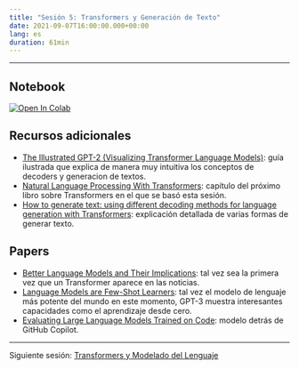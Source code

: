 ```yaml
---
title: "Sesión 5: Transformers y Generación de Texto"
date: 2021-09-07T16:00:00.000+00:00
lang: es
duration: 61min
---
```


<div>
    <CourseSummary
        description="Esta semana nos vamos a centrar en una aplicación muy interesante de los Transformers : la generación de texto. Vamos a ver cómo generar un chiste o un párrafo de El Quijote con las librerías de Hugging Face."
        video="https://www.youtube.com/embed/IPJCFALWJcs"
        slides="https://github.com/somosnlp/nlp-de-cero-a-cien/blob/main/5_transformers_generacion_de_texto/decoders_y_generacion_de_texto.pdf"
        name="Lewis Tunstall"
        twitter="https://twitter.com/_lewtun"
        linkedin="https://www.linkedin.com/in/lewis-tunstall"
        github="https://github.com/lewtun"
    />
</div>

---

## Notebook

<a href="https://colab.research.google.com/github/somosnlp/nlp-de-cero-a-cien/blob/main/5_transformers_generacion_de_texto/generacion_de_texto.ipynb" target="_blank"><img src="https://colab.research.google.com/assets/colab-badge.svg" alt="Open In Colab"/></a>


## Recursos adicionales

* [The Illustrated GPT-2 (Visualizing Transformer Language Models)](http://jalammar.github.io/illustrated-gpt2/): guía ilustrada que explica de manera muy intuitiva los conceptos de decoders y generacion de textos.
* [Natural Language Processing With Transformers](https://learning.oreilly.com/library/view/natural-language-processing/9781098103231/ch06.html): capítulo del próximo libro sobre Transformers en el que se basó esta sesión.
* [How to generate text: using different decoding methods for language generation with Transformers](https://huggingface.co/blog/how-to-generate): explicación detallada de varias formas de generar texto.

## Papers

* [Better Language Models and Their Implications](https://openai.com/blog/better-language-models/): tal vez sea la primera vez que un Transformer aparece en las noticias.
* [Language Models are Few-Shot Learners](https://proceedings.neurips.cc/paper/2020/file/1457c0d6bfcb4967418bfb8ac142f64a-Paper.pdf): tal vez el modelo de lenguaje más potente del mundo en este momento, GPT-3 muestra interesantes capacidades como el aprendizaje desde cero.
* [Evaluating Large Language Models Trained on Code](https://arxiv.org/abs/2107.03374): modelo detrás de GitHub Copilot.

---

Siguiente sesión: [Transformers y Modelado del Lenguaje](/nlp-de-cero-a-cien/sesion-06)
